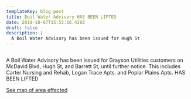 ```yaml
---
templateKey: blog-post
title: Boil Water Advisory HAS BEEN LIFTED
date: 2019-10-07T15:53:16.428Z
draft: false
description: |
  A Boil Water Advisory has been issued for Hugh St
---
```

```

```

A Boil Water Advisory has been issued for Grayson Utilities customers on McDavid Blvd, Hugh St, and Barrett St, until further notice. This includes Carter Nursing and Rehab, Logan Trace Apts. and Poplar Plains Apts.  HAS BEEN LIFTED

[See map of area effected](/map/?layer=Advisory&feature=1)
